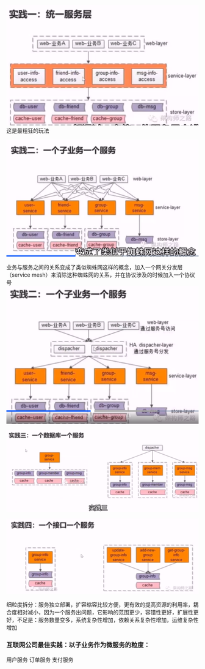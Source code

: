 ![](https://raw.githubusercontent.com/corykingsf/hack-system-design-pixel/main/imgSnipaste_2021-06-27_00-19-38.png)
这是最粗狂的玩法




![](https://raw.githubusercontent.com/corykingsf/hack-system-design-pixel/main/imgSnipaste_2021-06-27_09-38-22.png)

业务与服务之间的关系变成了类似蜘蛛网这样的概念，加入一个网关分发层（service mesh）来消除这种蜘蛛网的关系，并在协议涉及的时候加入一个协议号
![](https://raw.githubusercontent.com/corykingsf/hack-system-design-pixel/main/imgSnipaste_2021-06-27_09-37-23.png)



![](https://raw.githubusercontent.com/corykingsf/hack-system-design-pixel/main/imgSnipaste_2021-06-27_09-41-58.png)



![](https://raw.githubusercontent.com/corykingsf/hack-system-design-pixel/main/imgSnipaste_2021-06-27_09-43-53.png)

细粒度拆分：服务独立部署，扩容缩容比较方便，更有效的提高资源的利用率，耦合度相对减小，因为一个服务出问题，它影响的范围更少，容错性更好，扩展性更好，不足是：服务数量变多，系统复杂性增加，依赖关系复杂性增加，运维复杂性增加


### 互联网公司最佳实践：以子业务作为微服务的粒度：
用户服务
订单服务
支付服务

